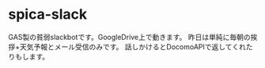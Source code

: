 # spica-slack

GAS製の貧弱slackbotです。GoogleDrive上で動きます。
昨日は単純に毎朝の挨拶+天気予報とメール受信のみです。
話しかけるとDocomoAPIで返してくれたりもします。
